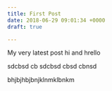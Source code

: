 ```yaml
---
title: First Post
date: 2018-06-29 09:01:34 +0000
draft: true

---
```

My very latest post hi and hrello

sdcbsd cb sdcbsd cbsd cbnsd

bhjbjhbjbnjklnmklbnkm